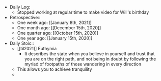 - Daily Log:
    - Stopped working at regular time to make video for Will's birthday
- Retrospective::
    - One week ago: [[January 8th, 2021]]
    - One month ago: [[December 15th, 2020]]
    - One quarter ago: [[October 15th, 2020]]
    - One year ago: [[January 15th, 2020]]
- Daily Stoic::
    - [[til2021]] Euthymia
        - It describes the state when you believe in yourself and trust that you are on the right path, and not being in doubt by following the myriad of footpaths of those wandering in every direction
    - This allows you to achieve tranquility
    -

